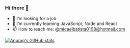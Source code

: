 ### Hi there 👋



- 🔭 I’m looking for a job
- 🌱 I’m currently learning JavaScript, Node and React
- 📫 How to reach me: @micaelbatista0108@hotmail.com

[![Anurag's GitHub stats](https://github-readme-stats.vercel.app/api?username=BRMicael)](https://github.com/BRMicael/github-readme-stats&show_icons=true&theme=radical)
